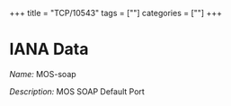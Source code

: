 +++
title = "TCP/10543"
tags = [""]
categories = [""]
+++

# IANA Data

_Name:_ MOS-soap

_Description:_ MOS SOAP Default Port

